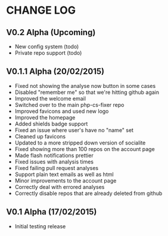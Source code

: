 CHANGE LOG
==========


## V0.2 Alpha (Upcoming)

* New config system (todo)
* Private repo support (todo)


## V0.1.1 Alpha (20/02/2015)

* Fixed not showing the analyse now button in some cases
* Disabled "remember me" so that we're hitting github again
* Improved the welcome email
* Switched over to the main php-cs-fixer repo
* Improved favicons and used new logo
* Improved the homepage
* Added shields badge support
* Fixed an issue where user's have no "name" set
* Cleaned up favicons
* Updated to a more stripped down version of socialite
* Fixed showing more than 100 repos on the account page
* Made flash notifications prettier
* Fixed issues with analysis times
* Fixed failing pull request analyses
* Support plain text emails as well as html
* Minor improvements to the account page
* Correctly deal with errored analyses
* Correctly disable repos that are already deleted from github


## V0.1 Alpha (17/02/2015)

* Initial testing release
